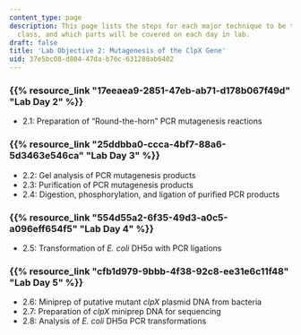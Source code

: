```yaml
---
content_type: page
description: This page lists the steps for each major technique to be taught in the
  class, and which parts will be covered on each day in lab.
draft: false
title: 'Lab Objective 2: Mutagenesis of the ClpX Gene'
uid: 37e5bc08-d804-47da-b76c-631288ab6402
---
```

### {{% resource_link "17eeaea9-2851-47eb-ab71-d178b067f49d" "Lab Day 2" %}} 

- 2.1: Preparation of “Round-the-horn” PCR mutagenesis reactions

### {{% resource_link "25ddbba0-ccca-4bf7-88a6-5d3463e546ca" "Lab Day 3" %}}

- 2.2: Gel analysis of PCR mutagenesis products 
- 2.3: Purification of PCR mutagenesis products 
- 2.4: Digestion, phosphorylation, and ligation of purified PCR products

### {{% resource_link "554d55a2-6f35-49d3-a0c5-a096eff654f5" "Lab Day 4" %}}

- 2.5: Transformation of *E. coli* DH5α with PCR ligations

### {{% resource_link "cfb1d979-9bbb-4f38-92c8-ee31e6c11f48" "Lab Day 5" %}}

- 2.6: Miniprep of putative mutant *clpX* plasmid DNA from bacteria
- 2.7: Preparation of *clpX* miniprep DNA for sequencing
- 2.8: Analysis of *E. coli* DH5α PCR transformations